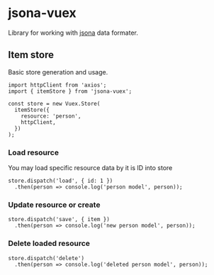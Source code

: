 # jsona-vuex
Library for working with [jsona](https://github.com/olosegres/jsona) data formater.

## Item store

Basic store generation and usage.

```
import httpClient from 'axios';
import { itemStore } from 'jsona-vuex';

const store = new Vuex.Store(
  itemStore({
    resource: 'person',
    httpClient,
  })
);
```

### Load resource

You may load specific resource data by it is ID into store

```
store.dispatch('load', { id: 1 })
  .then(person => console.log('person model', person));
```

### Update resource or create

```
store.dispatch('save', { item })
  .then(person => console.log('new person model', person));
```

### Delete loaded resource

```
store.dispatch('delete')
  .then(person => console.log('deleted person model', person));
```
